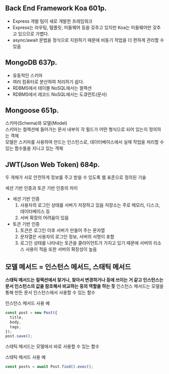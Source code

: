 ## Back End Framework Koa 601p.

- Express 개발 팀이 새로 개발한 프레임워크
- Express는 라우팅, 템플릿, 미들웨어 등을 갖추고 있지만 Koa는 미들웨어만 갖추고 있으므로 가볍다.
- async/await 문법을 정식으로 지원하기 때문에 비동기 작업을 더 편하게 관리할 수 있음

## MongoDB 637p.

- 유동적인 스키마
- 여러 컴퓨터로 분산하여 처리하기 쉽다.
- RDBMS에서 테이블 NoSQL에서는 컬렉션
- RDBMS에서 레코드 NoSQL에서는 도큐먼트(문서)

## Mongoose 651p.

스키마(Schema)와 모델(Model)  
스키마는 컬렉션에 들어가는 문서 내부의 각 필드가 어떤 형식으로 되어 있는지 정의하는 객체  
모델은 스키마를 사용하여 만드는 인스턴스로, 데이터베이스에서 실제 작업을 처리할 수 있는 함수들을 지니고 있는 객체

## JWT(Json Web Token) 684p.

두 개체가 서로 안전하게 정보를 주고 받을 수 있도록 웹 표준으로 정의된 기술

세션 기반 인증과 토큰 기반 인증의 차이

- 세션 기반 인증
  1. 사용자의 로그인 상태를 서버가 저장하고 있음 저장소는 주로 메모리, 디스크, 데이터베이스 등
  2. 서버 확장의 어려움이 있음
- 토큰 기반 인증
  1. 토큰은 로그인 이후 서버가 만들어 주는 문자열
  2. 문자열은 사용자의 로그인 정보, 서버의 서명이 포함
  3. 로그인 상태를 나타내는 토큰을 클라이언트가 가지고 있기 때문에 서버의 리소스 사용이 적음 또한 서버의 확장성이 높음

## 모델 메서드 = 인스턴스 메서드, 스태틱 메서드

**스태틱 메서드는 컬렉션에서 찾거나, 찾아서 변경하거나 등에 쓰이는 거 같고 인스턴스는 문서 인스턴스의 값을 참조해서 비교하는 등의 역할을 하는 듯**
인스턴스 메서드는 모델을 통해 만든 문서 인스턴스에서 사용할 수 있는 함수

인스턴스 메서드 사용 예

```javascript
const post = new Post({
  title,
  body,
  tags,
});
post.save();
```

스태틱 메서드는 모델에서 바로 사용할 수 있는 함수

스태틱 메서드 사용 예

```javascript
const posts = await Post.find().exec();
```
